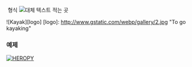![]() 형식
![대체 텍스트 적는 곳](https://www.~~~~~~~~/gallery/5.jpg)

![Kayak][logo]
[logo]: http://www.gstatic.com/webp/gallery/2.jpg "To go kayaking"

### 예제
[![HEROPY](https://heropy.blog/css/images/logo.png)](http://heropy.blog)
